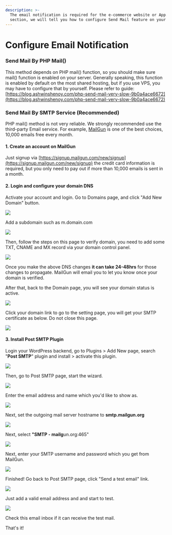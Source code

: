 ```yaml
---
description: >-
  The email notification is required for the e-commerce website or App. In this
  section, we will tell you how to configure Send Mail feature on your server.
---
```


# Configure Email Notification

### Send Mail By PHP Mail\(\)

This method depends on PHP mail\(\) function, so you should make sure mail\(\) function is enabled on your server.  Generally speaking, this function is enabled by default on the most shared hosting, but if you use VPS, you may have to configure that by yourself. Please refer to guide: [https://blog.ashwinshenoy.com/php-send-mail-very-slow-9b0a4ace6672](https://blog.ashwinshenoy.com/php-send-mail-very-slow-9b0a4ace6672)

### Send Mail By SMTP Service \(Recommended\)

PHP mail\(\) method is not very reliable. We strongly recommended use the third-party Email service.  For example, [MailGun](https://www.mailgun.com/) is one of the best choices, 10,000 emails free every month.

#### 1. Create an account on MailGun

Just signup via [https://signup.mailgun.com/new/signup](https://signup.mailgun.com/new/signup) the credit card information is required, but you only need to pay out if more than 10,000 emails is sent in a month.

#### 2. Login and configure your domain DNS

Activate your account and login. Go to Domains page, and click "Add New Domain" button.

![](.gitbook/assets/image%20%2832%29.png)

Add a subdomain such as m.domain.com

![](.gitbook/assets/image%20%2824%29.png)

  
Then, follow the steps on this page to verify domain, you need to add some TXT, CNAME and MX record via your domain control panel.

![](.gitbook/assets/image%20%2833%29.png)

Once you make the above DNS changes **it can take 24-48hrs** for those changes to propagate. MailGun will email you to let you know once your domain is verified.

After that, back to the Domain page, you will see your domain status is active.

![](.gitbook/assets/image%20%2830%29.png)

Click your domain link to go to the setting page, you will get your SMTP certificate as below. Do not close this page.

![](.gitbook/assets/image%20%2815%29.png)

#### 3. Install Post SMTP Plugin

Login your WordPress backend, go to Plugins &gt; Add New page, search "**Post SMTP**" plugin and install &gt; activate this plugin.

![](.gitbook/assets/image%20%283%29.png)

Then, go to Post SMTP page, start the wizard.

![](.gitbook/assets/image%20%2817%29.png)

Enter the email address and name which you'd like to show as.

![](.gitbook/assets/image%20%2819%29.png)

Next, set the outgoing mail server hostname to **smtp.mailgun.org**

![](.gitbook/assets/image%20%2813%29.png)

Next, select **"SMTP - mailg**un.org:465"

![](.gitbook/assets/image%20%286%29.png)

Next, enter your SMTP username and password which you get from MailGun.

![](.gitbook/assets/image%20%2836%29.png)

Finished! Go back to Post SMTP page, click "Send a test email" link.

![](.gitbook/assets/image%20%2837%29.png)

Just add a valid email address and and start to test.

![](.gitbook/assets/image%20%2823%29.png)

Check this email inbox if it can receive the test mail.

That's it!

